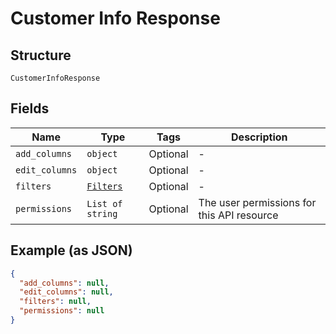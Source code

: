 
# Customer Info Response

## Structure

`CustomerInfoResponse`

## Fields

| Name | Type | Tags | Description |
|  --- | --- | --- | --- |
| `add_columns` | `object` | Optional | - |
| `edit_columns` | `object` | Optional | - |
| `filters` | [`Filters`](/doc/models/filters.md) | Optional | - |
| `permissions` | `List of string` | Optional | The user permissions for this API resource |

## Example (as JSON)

```json
{
  "add_columns": null,
  "edit_columns": null,
  "filters": null,
  "permissions": null
}
```

